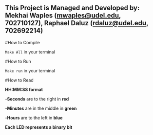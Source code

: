 This Project is Managed and Developed by:
Mekhai Waples (mwaples@udel.edu, 702710127),
Raphael Daluz (rdaluz@udel.edu, 702692214)
----------------------------------------------------------------------
#How to Compile

``Make All`` in your terminal

#How to Run

``Make run`` in your terminal

#How to Read

**HH:MM:SS format**

-**Seconds** are to the right in **red**

-**Minutes** are in the middle in **green**

-**Hours** are to the left in **blue**


**Each LED represents a binary bit**
